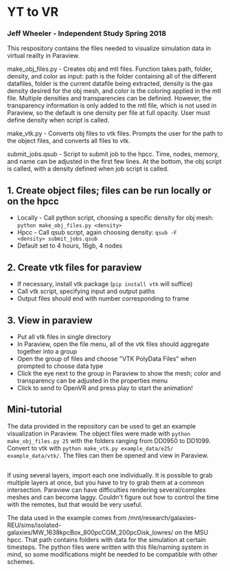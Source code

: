 # YT to VR
### Jeff Wheeler - Independent Study Spring 2018


This respository contains the files needed to visualize simulation data in virtual reailty in Paraview.

make_obj_files.py - Creates obj and mtl files. Function takes path, folder, density, and color as input: path is the folder containing all of the different datafiles, folder is the current datafile being extracted, density is the gas density desired for the obj mesh, and color is the coloring applied in the mtl file. Multiple densities and transparencies can be definied. However, the transparency information is only added to the mtl file, which is not used in Paraview, so the default is one density per file at full opacity. User must define density when script is called.

make_vtk.py - Converts obj files to vtk files. Prompts the user for the path to the object files, and converts all files to vtk.

submit_jobs.qsub - Script to submit job to the hpcc. Time, nodes, memory, and name can be adjusted in the first few lines. At the bottom, the obj script is called, with a density defined when job script is called.


## 1. Create object files; files can be run locally or on the hpcc
* Locally - Call python script, choosing a specific density for obj mesh: <code>python make_obj_files.py \<density\></code>
* Hpcc - Call qsub script, again choosing density: <code>qsub -F \<density\> submit_jobs.qsub</code>
* Default set to 4 hours, 16gb, 4 nodes

## 2. Create vtk files for paraview
* If necessary, install vtk package (<code>pip install vtk</code> will suffice)
* Call vtk script, specifying input and output paths
* Output files should end with number corresponding to frame

## 3. View in paraview
* Put all vtk files in single directory
* In Paraview, open the file menu, all of the vtk files should aggregate together into a group
* Open the group of files and choose "VTK PolyData Files" when prompted to choose data type
* Click the eye next to the group in Paraview to show the mesh; color and transparency can be adjusted in the properties menu
* Click to send to OpenVR and press play to start the animation!

## Mini-tutorial
The data provided in the repository can be used to get an example visualization in Paraview. The object files were made with <code>python make_obj_files.py 25</code> with the folders ranging from DD0950 to DD1099. Convert to vtk with <code>python make_vtk.py example_data/e25/ example_data/vtk/</code>. The files can then be opened and view in Paraview.

##

If using several layers, import each one individually. 
It is possible to grab multiple layers at once, but you have to try to grab them at a common intersection. 
Paraview can have difficulties rendering several/complex meshes and can become laggy. 
Couldn't figure out how to control the time with the remotes, but that would be very useful.

The data used in the example comes from /mnt/research/galaxies-REU/sims/isolated-galaxies/MW_1638kpcBox_800pcCGM_200pcDisk_lowres/ on the MSU hpcc. That path contains folders with data for the simulation at certain timesteps. The python files were written with this file/naming system in mind, so some modifications might be needed to be compatible with other schemes.

